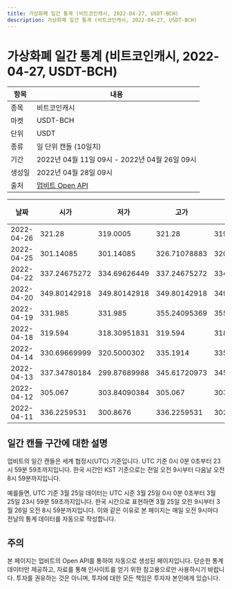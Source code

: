 ```yaml
---
title: 가상화폐 일간 통계 (비트코인캐시, 2022-04-27, USDT-BCH)
description: 가상화폐 일간 통계 (비트코인캐시, 2022-04-27, USDT-BCH)
---
```



가상화폐 일간 통계 (비트코인캐시, 2022-04-27, USDT-BCH)
===

|항목|내용|
|--|--|
|종목|비트코인캐시|
|마켓|USDT-BCH|
|단위|USDT|
|종류|일 단위 캔들 (10일치)|
|기간|2022년 04월 11일 09시 - 2022년 04월 26일 09시|
|생성일|2022년 04월 28일 09시|
|출처|[업비트 Open API](https://docs.upbit.com)|


|날짜|시가|저가|고가|종가|비고|
|--|--|--|--|--|--|
|2022-04-26|321.28|319.0005|321.28|319.0005|    |
|2022-04-25|301.14085|301.14085|326.71078883|320.74928975|    |
|2022-04-22|337.24675272|334.69626449|337.24675272|334.69626449|    |
|2022-04-20|349.80142918|349.80142918|349.80142918|349.80142918|    |
|2022-04-19|331.985|331.985|355.24095369|355.24095369|    |
|2022-04-18|319.594|318.30951831|319.594|318.30951831|    |
|2022-04-14|330.69669999|320.5000302|335.1914|335.1914|    |
|2022-04-13|337.34780184|299.87689988|345.61720973|345.61720973|    |
|2022-04-12|305.067|303.84090384|305.067|303.84090384|    |
|2022-04-11|336.2259531|300.8676|336.2259531|302.082|    |


일간 캔들 구간에 대한 설명
---


업비트의 일간 캔들은 세계 협정시(UTC) 기준입니다. 
UTC 기준 0시 0분 0초부터 23시 59분 59초까지입니다. 
한국 시간인 KST 기준으로는 전일 오전 9시부터 다음날 오전 8시 59분까지입니다. 


예를들면, UTC 기준 3월 25일 데이터는 UTC 시준 3월 25일 0시 0분 0초부터 3월 25일 23시 59분 59초까지입니다. 
한국 시간으로 표현하면 3월 25일 오전 9시부터 3월 26일 오전 8시 59분까지입니다. 
이와 같은 이유로 본 페이지는 매일 오전 9시마다 전날의 통계 데이터를 자동으로 작성합니다. 


주의
---


본 페이지는 업비트의 Open API를 통하여 자동으로 생성된 페이지입니다. 
단순한 통계 데이터만 제공하고, 자료를 통해 인사이트를 얻기 위한 참고용으로만 사용하시기 바랍니다. 
투자를 권유하는 것은 아니며, 투자에 대한 모든 책임은 투자자 본인에게 있습니다. 
